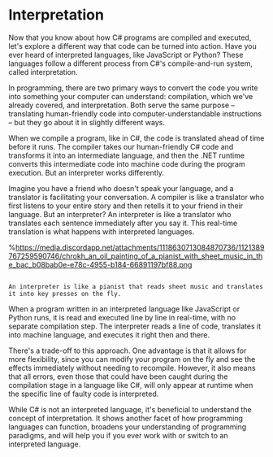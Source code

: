 # Interpretation

Now that you know about how C# programs are compiled and executed, let's explore a different way that code can be turned into action. Have you ever heard of interpreted languages, like JavaScript or Python? These languages follow a different process from C#'s compile-and-run system, called interpretation.

In programming, there are two primary ways to convert the code you write into something your computer can understand: compilation, which we've already covered, and interpretation. Both serve the same purpose – translating human-friendly code into computer-understandable instructions – but they go about it in slightly different ways.

When we compile a program, like in C#, the code is translated ahead of time before it runs. The compiler takes our human-friendly C# code and transforms it into an intermediate language, and then the .NET runtime converts this intermediate code into machine code during the program execution. But an interpreter works differently.

Imagine you have a friend who doesn't speak your language, and a translator is facilitating your conversation. A compiler is like a translator who first listens to your entire story and then retells it to your friend in their language. But an interpreter? An interpreter is like a translator who translates each sentence immediately after you say it. This real-time translation is what happens with interpreted languages.

%https://media.discordapp.net/attachments/1118630713084870736/1121389767259590746/chrokh_an_oil_painting_of_a_pianist_with_sheet_music_in_the_bac_b08bab0e-e78c-4955-b184-66891197bf88.png
```{figure} https://media.discordapp.net/attachments/1118630713084870736/1121417167129288725/chrokh_An_art_deco_illustration_of_a_pianist_pink_blue_light_bl_56b3cca9-eb2b-4d93-9bfd-2030eac972e3.png?width=2700&height=1350

An interpreter is like a pianist that reads sheet music and translates it into key presses on the fly.
```

When a program written in an interpreted language like JavaScript or Python runs, it is read and executed line by line in real-time, with no separate compilation step. The interpreter reads a line of code, translates it into machine language, and executes it right then and there.

There's a trade-off to this approach. One advantage is that it allows for more flexibility, since you can modify your program on the fly and see the effects immediately without needing to recompile. However, it also means that all errors, even those that could have been caught during the compilation stage in a language like C#, will only appear at runtime when the specific line of faulty code is interpreted.

While C# is not an interpreted language, it's beneficial to understand the concept of interpretation. It shows another facet of how programming languages can function, broadens your understanding of programming paradigms, and will help you if you ever work with or switch to an interpreted language.

